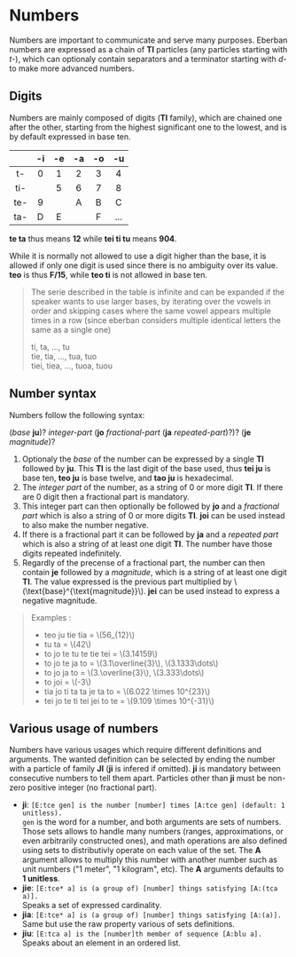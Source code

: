 # Numbers

Numbers are important to communicate and serve many purposes. Eberban numbers
are expressed as a chain of __TI__ particles (any particles starting with _t-_),
which can optionaly contain separators and a terminator starting with _d-_ to
make more advanced numbers.

## Digits

Numbers are mainly composed of digits (__TI__ family), which are chained one
after the other, starting from the highest significant one to the lowest, and is
by default expressed in base ten.

|     | -i | -e | -a | -o | -u  |
|:---:|:--:|:--:|:--:|:--:|:---:|
| t-  | 0  | 1  | 2  | 3  |  4  |
| ti- |    | 5  | 6  | 7  |  8  |
| te- | 9  |    | A  | B  |  C  |
| ta- | D  | E  |    | F  | ... |

__te ta__ thus means __12__ while __tei ti tu__ means __904__.

While it is normally not allowed to use a digit higher than the base, it is
allowed if only one digit is used since there is no ambiguity over its value.
__teo__ is thus __F/15__, while __teo ti__ is not allowed in base ten.

> The serie described in the table is infinite and can be expanded if the
> speaker wants to use larger bases, by iterating over the vowels in order and
> skipping cases where the same vowel appears multiple times in a row (since
> eberban considers multiple identical letters the same as a single one)
>
> ti, ta, ..., tu\
> tie, tia, ..., tua, tuo\
> tiei, tiea, ..., tuoa, tuou

## Number syntax

Numbers follow the following syntax:

(_base_ __ju__)? _integer-part_ (__jo__ _fractional-part_ (__ja__ _repeated-part_)?)? (__je__ _magnitude_)?

1. Optionaly the _base_ of the number can be expressed by a single __TI__
   followed by __ju__. This __TI__ is the last digit of the base used, thus
   __tei ju__ is base ten, __teo ju__ is base twelve, and __tao ju__ is
   hexadecimal.
2. The _integer part_ of the number, as a string of 0 or more digit __TI__. If
   there are 0 digit then a fractional part is mandatory.
3. This integer part can then optionally be followed by __jo__ and a _fractional
   part_ which is also a string of 0 or more digits __TI__. __joi__ can be used
   instead to also make the number negative.
4. If there is a fractional part it can be followed by __ja__ and a _repeated
   part_ which is also a string of at least one digit __TI__. The number have
   those digits repeated indefinitely.
5. Regardly of the precense of a fractional part, the number can then contain
   __je__ followed by a _magnitude_, which is a string of at least one digit
   __TI__. The value expressed is the previous part multiplied by
   \\(\text{base}^{\text{magnitude}}\\). __jei__ can be used instead to express
   a negative magnitude.

> Examples :
>
> - teo ju tie tia = \\(56_{12}\\)
> - tu ta = \\(42\\)
> - to jo te tu te tie tei = \\(3.14159\\)
> - to jo te ja to = \\(3.1\overline{3}\\), \\(3.1333\dots\\)
> - to jo ja to = \\(3.\overline{3}\\), \\(3.333\dots\\)
> - to joi = \\(-3\\)
> - tia jo ti ta ta je ta to = \\(6.022 \times 10^{23}\\)
> - tei jo te ti tei jei to te = \\(9.109 \times 10^{-31}\\)

## Various usage of numbers

Numbers have various usages which require different definitions and arguments.
The wanted definition can be selected by ending the number with a particle of
family __JI__ (__ji__ is infered if omitted). __ji__ is mandatory between
consecutive numbers to tell them apart. Particles other than __ji__ must be
non-zero positive integer (no fractional part).

- __ji__: `[E:tce gen] is the number [number] times [A:tce gen] (default: 1 unitless).`\
  `gen` is the word for a number, and both arguments are sets of numbers. Those
  sets allows to handle many numbers (ranges, approximations, or even
  arbitrarily constructed ones), and math operations are also defined using sets
  to distributivly operate on each value of the set. The __A__ argument allows
  to multiply this number with another number such as unit numbers ("1 meter",
  "1 kilogram", etc). The __A__ arguments defaults to __1 unitless__.
- __jie__: `[E:tce* a] is (a group of) [number] things satisfying [A:(tca a)].`\
  Speaks a set of expressed cardinality.
- __jia__: `[E:tce* a] is (a group of) [number] things satisfying [A:(a)].`\
  Same but use the raw property various of sets definitions.
- __jiu__: `[E:tca a] is the [number]th member of sequence [A:blu a].`\
  Speaks about an element in an ordered list.